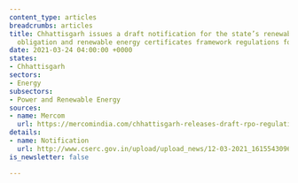 ```yaml
---
content_type: articles
breadcrumbs: articles
title: Chhattisgarh issues a draft notification for the state’s renewable purchase
  obligation and renewable energy certificates framework regulations for 2021-2026
date: 2021-03-24 04:00:00 +0000
states:
- Chhattisgarh
sectors:
- Energy
subsectors:
- Power and Renewable Energy
sources:
- name: Mercom
  url: https://mercomindia.com/chhattisgarh-releases-draft-rpo-regulations/
details:
- name: Notification
  url: http://www.cserc.gov.in/upload/upload_news/12-03-2021_16155430961.pdf
is_newsletter: false

---
```

